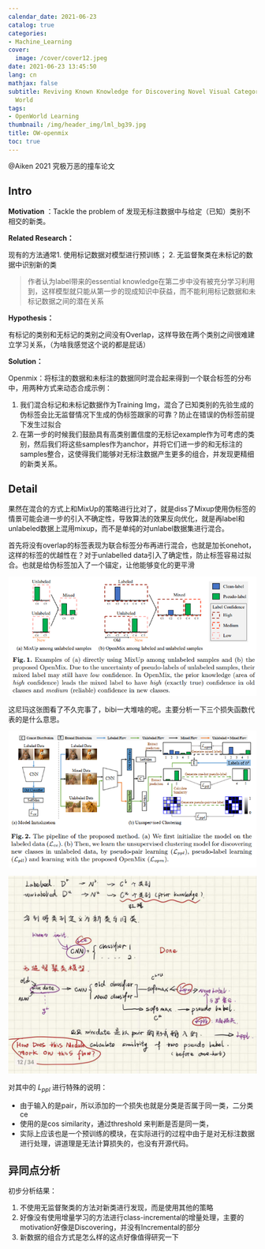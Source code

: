 ```yaml
---
calendar_date: 2021-06-23
catalog: true
categories:
- Machine_Learning
cover:
  image: /cover/cover12.jpeg
date: 2021-06-23 13:45:50
lang: cn
mathjax: false
subtitle: Reviving Known Knowledge for Discovering Novel Visual Categories in An Open
  World
tags:
- OpenWorld Learning
thumbnail: /img/header_img/lml_bg39.jpg
title: OW-openmix
toc: true
---
```


@Aiken 2021 究极万恶的撞车论文

## Intro

**Motivation** ：Tackle the problem of 发现无标注数据中与给定（已知）类别不相交的新类。

**Related Research：**

现有的方法通常1. 使用标记数据对模型进行预训练； 2. 无监督聚类在未标记的数据中识别新的类

> 作者认为label带来的essential knowledge在第二步中没有被充分学习利用到，这样模型就只能从第一步的现成知识中获益，而不能利用标记数据和未标记数据之间的潜在关系


**Hypothesis：**

有标记的类别和无标记的类别之间没有Overlap，这样导致在两个类别之间很难建立学习关系，（为啥我感觉这个说的都是屁话）

**Solution：**

Openmix：将标注的数据和未标注的数据同时混合起来得到一个联合标签的分布中，用两种方式来动态合成示例：

1. 我们混合标记和未标记数据作为Training Img，混合了已知类别的先验生成的伪标签会比无监督情况下生成的伪标签跟家的可靠？防止在错误的伪标签前提下发生过拟合
2. 在第一步的时候我们鼓励具有高类别置信度的无标记example作为可考虑的类别，然后我们将这些samples作为anchor，并将它们进一步的和无标注的samples整合，这使得我们能够对无标注数据产生更多的组合，并发现更精细的新类关系。

## Detail

果然在混合的方式上和MixUp的策略进行比对了，就是diss了Mixup使用伪标签的情景可能会进一步的引入不确定性，导致算法的效果反向优化，就是再label和unlabeled数据上混用mixup，而不是单纯的对unlabel数据集进行混合。

首先将没有overlap的标签表现为联合标签分布再进行混合，也就是加长onehot，这样的标签的优越性在？对于unlabelled data引入了确定性，防止标签容易过拟合。也就是给伪标签加入了一个锚定，让他能够变化的更平滑

![image-20210414225637547](https://raw.githubusercontent.com/AikenH/md-image/master/img/image-20210414225637547.png)

这尼玛这张图看了不久完事了，bibi一大堆啥的呢。主要分析一下三个损失函数代表的是什么意思。


![image-20210414231455696](https://raw.githubusercontent.com/AikenH/md-image/master/img/image-20210414231455696.png)

<img src="https://raw.githubusercontent.com/AikenH/md-image/master/img/image-20210415164800451.png" alt="image-20210415164800451" style="zoom: 50%;" />

对其中的 $L_{ppl}$ 进行特殊的说明：

- 由于输入的是pair，所以添加的一个损失也就是分类是否属于同一类，二分类ce
- 使用的是cos similarity，通过threshold 来判断是否是同一类，
- 实际上应该也是一个预训练的模块，在实际进行的过程中由于是对无标注数据进行处理，讲道理是无法计算损失的，也没有开源代码。

## 异同点分析

初步分析结果：

1. 不使用无监督聚类的方法对新类进行发现，而是使用其他的策略
2. 好像没有使用增量学习的方法进行class-incremental的增量处理，主要的motivation好像是Discovering，并没有Incremental的部分
3. 新数据的组合方式是怎么样的这点好像值得研究一下